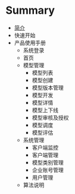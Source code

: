 # Summary

* [简介](README.md)
* 快速开始
* 产品使用手册
  * 系统登录
  * 首页
  * 模型管理
    * 模型列表
    * 模型创建
    * 模型版本管理
    * 模型开发
    * 模型详情
    * 模型上下线
    * 模型审核及授权
    * 模型调度
    * 模型评估
  * 系统管理
    * 客户端监控
    * 客户端管理
    * 模型类别管理
    * 企业账号管理
    * 用户管理
  * 算法说明


